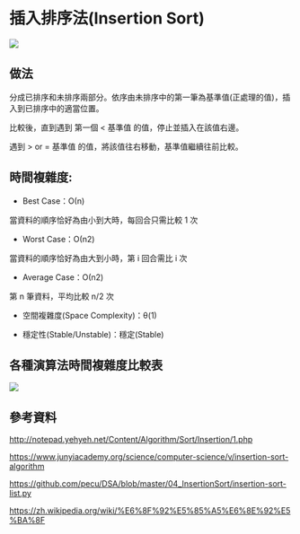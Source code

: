 # 插入排序法(Insertion Sort)

![](https://imgur.com/eJcIMkh.jpg)
 
## 做法

分成已排序和未排序兩部分。依序由未排序中的第一筆為基準值(正處理的值)，插入到已排序中的適當位置。

比較後，直到遇到 第一個 < 基準值 的值，停止並插入在該值右邊。

遇到 > or = 基準值 的值，將該值往右移動，基準值繼續往前比較。

## 時間複雜度:
 - Best Case：Ο(n) 
 
當資料的順序恰好為由小到大時，每回合只需比較 1
次 
 - Worst Case：Ο(n2) 

當資料的順序恰好為由大到小時，第 i 回合需比 i 次 
 - Average Case：Ο(n2) 

第 n 筆資料，平均比較 n/2 次 
 
 - 空間複雜度(Space Complexity)：θ(1) 
 
 - 穩定性(Stable/Unstable)：穩定(Stable)

 ## 各種演算法時間複雜度比較表
 
 ![](https://imgur.com/Vy2zCJz.jpg)

## 參考資料

http://notepad.yehyeh.net/Content/Algorithm/Sort/Insertion/1.php

https://www.junyiacademy.org/science/computer-science/v/insertion-sort-algorithm

https://github.com/pecu/DSA/blob/master/04_InsertionSort/insertion-sort-list.py

https://zh.wikipedia.org/wiki/%E6%8F%92%E5%85%A5%E6%8E%92%E5%BA%8F
